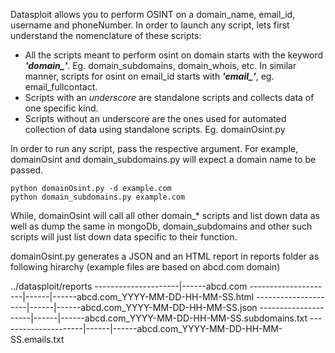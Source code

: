 Datasploit allows you to perform OSINT on a domain_name, email_id, username and phoneNumber. In order to launch any script, lets first understand the nomenclature of these scripts:

* All the scripts meant to perform osint on domain starts with the keyword ***'domain_'***. Eg. domain_subdomains, domain_whois, etc. In similar manner, scripts for osint on email_id starts with ***'email_'***, eg. email_fullcontact. 
* Scripts with an *underscore* are standalone scripts and collects data of one specific kind. 
* Scripts without an underscore are the ones used for automated collection of data using standalone scripts. Eg. domainOsint.py

In order to run any script, pass the respective argument. For example, domainOsint and domain_subdomains.py will expect a domain name to be passed.
```
python domainOsint.py -d example.com
python domain_subdomains.py example.com
```
While, domainOsint will call all other domain_* scripts and list down data as well as dump the same in mongoDb, domain_subdomains and other such scripts will just list down data specific to their function. 

domainOsint.py generates a JSON and an HTML report in reports folder as following hirarchy (example files are based on abcd.com domain)

../datasploit/reports
---------------------|------abcd.com
---------------------|------|------abcd.com_YYYY-MM-DD-HH-MM-SS.html
---------------------|------|------abcd.com_YYYY-MM-DD-HH-MM-SS.json
---------------------|------|------abcd.com_YYYY-MM-DD-HH-MM-SS.subdomains.txt
---------------------|------|------abcd.com_YYYY-MM-DD-HH-MM-SS.emails.txt



